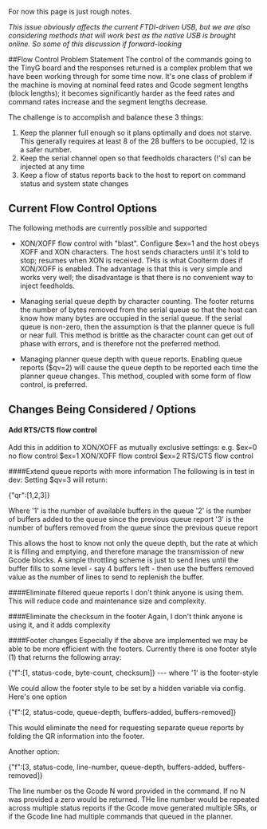 For now this page is just rough notes.

_This issue obviously affects the current FTDI-driven USB, but we are also considering methods that will work best as the native USB is brought online. So some of this discussion if forward-looking_

##Flow Control Problem Statement
The control of the commands going to the TinyG board and the responses returned is a complex problem that we have been working through for some time now. It's one class of problem if the machine is moving at nominal feed rates and Gcode segment lengths (block lengths); it becomes significantly harder as the feed rates and command rates increase and the segment lengths decrease. 

The challenge is to accomplish and balance these 3 things:

1. Keep the planner full enough so it plans optimally and does not starve. This generally requires at least 8 of the 28 buffers to be occupied, 12 is a safer number.
1. Keep the serial channel open so that feedholds characters (!'s) can be injected at any time
1. Keep a flow of status reports back to the host to report on command status and system state changes


## Current Flow Control Options
The following methods are currently possible and supported

* XON/XOFF flow control with "blast". Configure $ex=1 and the host obeys XOFF and XON characters. The host sends characters until it's told to stop; resumes when XON is received. THis is what Coolterm does if XON/XOFF is enabled. The advantage is that this is very simple and works very well; the disadvantage is that there is no convenient way to inject feedholds.

* Managing serial queue depth by character counting. The footer returns the number of bytes removed from the serial queue so that the host can know how many bytes are occupied in the serial queue. If the serial queue is non-zero, then the assumption is that the planner queue is full or near full. This method is brittle as the character count can get out of phase with errors, and is therefore not the preferred method.

* Managing planner queue depth with queue reports. Enabling queue reports ($qv=2) will cause the queue depth to be reported each time the planner queue changes. This method, coupled with some form of flow control, is preferred. 

## Changes Being Considered / Options

#### Add RTS/CTS flow control
Add this in addition to XON/XOFF as mutually exclusive settings: e.g. 
$ex=0  no flow control
$ex=1  XON/XOFF flow control
$ex=2  RTS/CTS flow control

####Extend queue reports with more information 
The following is in test in dev:
Setting $qv=3 will return:

{"qr":[1,2,3]}   

Where '1' is the number of available buffers in the queue
'2' is the number of buffers added to the queue since the previous queue report
'3' is the number of buffers removed from the queue since the previous queue report

This allows the host to know not only the queue depth, but the rate at which it is filling and emptying, and therefore manage the transmission of new Gcode blocks. A simple throttling scheme is just to send lines until the buffer fills to some level - say 4 buffers left - then use the buffers removed value as the number of lines to send to replenish the buffer. 

####Eliminate filtered queue reports
I don't think anyone is using them. This will reduce code and maintenance size and complexity.

####Eliminate the checksum in the footer
Again, I don't think anyone is using it, and it adds complexity

####Footer changes
Especially if the above are implemented we may be able to be more efficient with the footers. Currently there is one footer style (1) that returns the following array:

{"f":[1, status-code, byte-count, checksum]}    --- where '1' is the footer-style

We could allow the footer style to be set by a hidden variable via config. Here's one option

{"f":[2, status-code, queue-depth, buffers-added, buffers-removed]}

This would eliminate the need for requesting separate queue reports by folding the QR information into the footer.

Another option:

{"f":[3, status-code, line-number, queue-depth, buffers-added, buffers-removed]}

The line number os the Gcode N word provided in the command. If no N was provided a zero would be returned. THe line number would be repeated across multiple status reports if the Gcode move generated multiple SRs, or if the Gcode line had multiple commands that queued in the planner.
